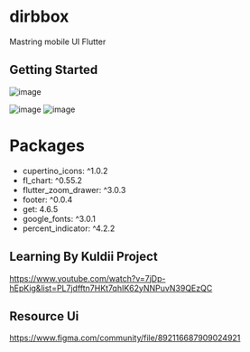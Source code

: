 # dirbbox

Mastring mobile UI Flutter

## Getting Started


![image](https://user-images.githubusercontent.com/101172887/196013464-522729a3-93a0-4bc9-b39a-289c24df6673.png)

![image](https://user-images.githubusercontent.com/101172887/196013536-1e031398-f260-4d7b-ba54-b1ed76883e53.png) ![image](https://user-images.githubusercontent.com/101172887/196013538-a796a960-d589-4e49-bab4-6d73876a03cf.png)




# Packages
- cupertino_icons: ^1.0.2
- fl_chart: ^0.55.2
- flutter_zoom_drawer: ^3.0.3
- footer: ^0.0.4
- get: 4.6.5
- google_fonts: ^3.0.1
- percent_indicator: ^4.2.2

## Learning By Kuldii Project
https://www.youtube.com/watch?v=7jDp-hEpKig&list=PL7jdfftn7HKt7qhIK62yNNPuvN39QEzQC

## Resource Ui
https://www.figma.com/community/file/892116687909024921
